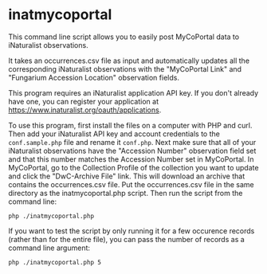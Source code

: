 # inatmycoportal
This command line script allows you to easily post MyCoPortal data to iNaturalist observations.

It takes an occurrences.csv file as input and automatically updates all the corresponding iNaturalist observations with the "MyCoPortal Link" and "Fungarium Accession Location" observation fields.

This program requires an iNaturalist application API key. If you don't already have one, you can register your application at https://www.inaturalist.org/oauth/applications.

To use this program, first install the files on a computer with PHP and curl. Then add your iNaturalist API key and account credentials to the `conf.sample.php` file and rename it `conf.php`. Next make sure that all of your iNaturalist observations have the "Accession Number" observation field set and that this number matches the Accession Number set in MyCoPortal. In MyCoPortal, go to the Collection Profile of the collection you want to update and click the "DwC-Archive File" link. This will download an archive that contains the occurrences.csv file. Put the occurrences.csv file in the same directory as the inatmycoportal.php script. Then run the script from the command line:
```
php ./inatmycoportal.php
```
If you want to test the script by only running it for a few occurence records (rather than for the entire file), you can pass the number of records as a command line argument:
```
php ./inatmycoportal.php 5
```
